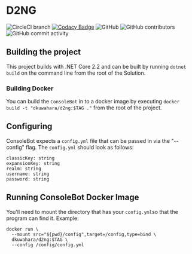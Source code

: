 # D2NG
![CircleCI branch](https://img.shields.io/circleci/project/github/dkuwahara/D2NG/master.svg)
[![Codacy Badge](https://api.codacy.com/project/badge/Grade/0b90f6cdc4b0445296de25748e066738)](https://www.codacy.com?utm_source=github.com&amp;utm_medium=referral&amp;utm_content=dkuwahara/D2NG&amp;utm_campaign=Badge_Grade)
![GitHub](https://img.shields.io/github/license/dkuwahara/D2NG.svg)
![GitHub contributors](https://img.shields.io/github/contributors/dkuwahara/D2NG.svg)
![GitHub commit activity](https://img.shields.io/github/commit-activity/m/dkuwahara/D2NG.svg)

## Building the project
This project builds with .NET Core 2.2 and can be built by running `dotnet build` on the command line from the root of the Solution.

### Building Docker
You can build the `ConsoleBot` in to a docker image by executing `docker build -t "dkuwahara/d2ng:$TAG ."` from the root of the project.

## Configuring
ConsoleBot expects a `config.yml` file that can be passed in via the "--config" flag. The `config.yml` should look as follows:
```
classicKey: string
expansionKey: string
realm: string
username: string
password: string
```

## Running ConsoleBot Docker Image
You'll need to mount the directory that has your `config.yml`so that the program can find it. Example: 
```
docker run \
  --mount src="${pwd}/config",target=/config,type=bind \
  dkuwahara/d2ng:$TAG \
  --config /config/config.yml
```
